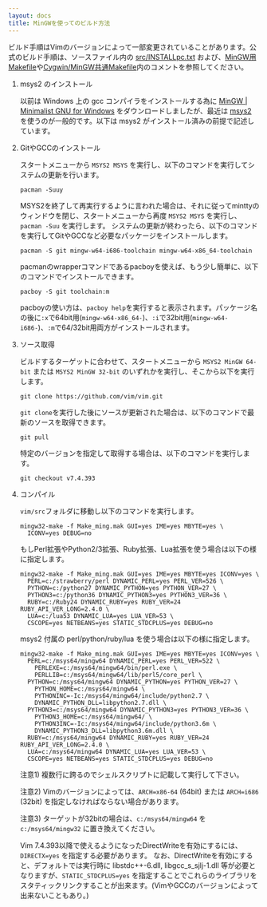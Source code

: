 ```yaml
---
layout: docs
title: MinGWを使ってのビルド方法
---
```


ビルド手順はVimのバージョンによって一部変更されていることがあります。公式のビルド手順は、ソースファイル内の [src/INSTALLpc.txt](https://github.com/vim/vim/blob/master/src/INSTALLpc.txt) および、[MinGW用Makefile](https://github.com/vim/vim/blob/master/src/Make_ming.mak)や[Cygwin/MinGW共通Makefile](https://github.com/vim/vim/blob/master/src/Make_cyg_ming.mak)内のコメントを参照してください。

1.  msys2 のインストール

    以前は Windows 上の gcc コンパイラをインストールする為に [MinGW \| Minimalist GNU for Windows](http://www.mingw.org/) をダウンロードしましたが、最近は <a href="https://msys2.github.io/">msys2</a> を使うのが一般的です。以下は msys2 がインストール済みの前提で記述しています。

2.  GitやGCCのインストール

    スタートメニューから `MSYS2 MSYS` を実行し、以下のコマンドを実行してシステムの更新を行います。

        pacman -Suuy

    MSYS2を終了して再実行するように言われた場合は、それに従ってminttyのウィンドウを閉じ、スタートメニューから再度 `MSYS2 MSYS` を実行し、`pacman -Suu` を実行します。
    システムの更新が終わったら、以下のコマンドを実行してGitやGCCなど必要なパッケージをインストールします。

        pacman -S git mingw-w64-i686-toolchain mingw-w64-x86_64-toolchain

    pacmanのwrapperコマンドであるpacboyを使えば、もう少し簡単に、以下のコマンドでインストールできます。

        pacboy -S git toolchain:m

    pacboyの使い方は、`pacboy help`を実行すると表示されます。パッケージ名の後に`:x`で64bit用(`mingw-w64-x86_64-`)、`:i`で32bit用(`mingw-w64-i686-`)、`:m`で64/32bit用両方がインストールされます。

3.  ソース取得

    ビルドするターゲットに合わせて、スタートメニューから `MSYS2 MinGW 64-bit` または `MSYS2 MinGW 32-bit` のいずれかを実行し、そこから以下を実行します。

        git clone https://github.com/vim/vim.git

    `git clone`を実行した後にソースが更新された場合は、以下のコマンドで最新のソースを取得できます。

        git pull

    特定のバージョンを指定して取得する場合は、以下のコマンドを実行します。

        git checkout v7.4.393

4.  コンパイル

    `vim/src`フォルダに移動し以下のコマンドを実行します。

        mingw32-make -f Make_ming.mak GUI=yes IME=yes MBYTE=yes \
          ICONV=yes DEBUG=no

    もしPerl拡張やPython2/3拡張、Ruby拡張、Lua拡張を使う場合は以下の様に指定します。

        mingw32-make -f Make_ming.mak GUI=yes IME=yes MBYTE=yes ICONV=yes \
          PERL=c:/strawberry/perl DYNAMIC_PERL=yes PERL_VER=526 \
          PYTHON=c:/python27 DYNAMIC_PYTHON=yes PYTHON_VER=27 \
          PYTHON3=c:/python36 DYNAMIC_PYTHON3=yes PYTHON3_VER=36 \
          RUBY=c:/Ruby24 DYNAMIC_RUBY=yes RUBY_VER=24 RUBY_API_VER_LONG=2.4.0 \
          LUA=c:/lua53 DYNAMIC_LUA=yes LUA_VER=53 \
          CSCOPE=yes NETBEANS=yes STATIC_STDCPLUS=yes DEBUG=no

    msys2 付属の perl/python/ruby/lua を使う場合は以下の様に指定します。

        mingw32-make -f Make_ming.mak GUI=yes IME=yes MBYTE=yes ICONV=yes \
          PERL=c:/msys64/mingw64 DYNAMIC_PERL=yes PERL_VER=522 \
            PERLEXE=c:/msys64/mingw64/bin/perl.exe \
            PERLLIB=c:/msys64/mingw64/lib/perl5/core_perl \
          PYTHON=c:/msys64/mingw64 DYNAMIC_PYTHON=yes PYTHON_VER=27 \
            PYTHON_HOME=c:/msys64/mingw64 \
            PYTHONINC=-Ic:/msys64/mingw64/include/python2.7 \
            DYNAMIC_PYTHON_DLL=libpython2.7.dll \
          PYTHON3=c:/msys64/mingw64 DYNAMIC_PYTHON3=yes PYTHON3_VER=36 \
            PYTHON3_HOME=c:/msys64/mingw64/ \
            PYTHON3INC=-Ic:/msys64/mingw64/include/python3.6m \
            DYNAMIC_PYTHON3_DLL=libpython3.6m.dll \
          RUBY=c:/msys64/mingw64 DYNAMIC_RUBY=yes RUBY_VER=24 RUBY_API_VER_LONG=2.4.0 \
          LUA=c:/msys64/mingw64 DYNAMIC_LUA=yes LUA_VER=53 \
          CSCOPE=yes NETBEANS=yes STATIC_STDCPLUS=yes DEBUG=no

    注意1) 複数行に跨るのでシェルスクリプトに記載して実行して下さい。

    注意2) Vimのバージョンによっては、`ARCH=x86-64` (64bit) または `ARCH=i686` (32bit) を指定しなければならない場合があります。

    注意3) ターゲットが32bitの場合は、`c:/msys64/mingw64` を `c:/msys64/mingw32` に置き換えてください。

    Vim 7.4.393以降で使えるようになったDirectWriteを有効にするには、`DIRECTX=yes` を指定する必要があります。
    なお、DirectWriteを有効にすると、デフォルトでは実行時に libstdc++-6.dll, libgcc\_s\_sjlj-1.dll 等が必要となりますが、`STATIC_STDCPLUS=yes` を指定することでこれらのライブラリをスタティックリンクすることが出来ます。(VimやGCCのバージョンによって出来ないこともあり。)
